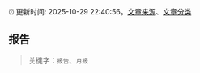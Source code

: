 :alarm_clock: 更新时间: 2025-10-29 22:40:56。[文章来源](/README.md)、[文章分类](/TAGS.md)

## 报告


> 关键字：`报告`、`月报`




